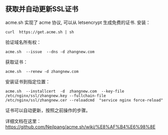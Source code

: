 ## 获取并自动更新SSL证书

acme.sh 实现了 acme 协议, 可以从 letsencrypt 生成免费的证书.
安装：

    curl  https://get.acme.sh | sh

验证域名所有权：

    acme.sh  --issue  --dns -d zhangnew.com

获取证书：

    acme.sh  --renew -d zhangnew.com

安装证书到指定位置：

    acme.sh  --installcert  -d  zhangnew.com  --key-file /etc/nginx/ssl/zhangnew.key --fullchain-file /etc/nginx/ssl/zhangnew.cer --reloadcmd  "service nginx force-reload"

证书可以自动更新，按照之前操作的步骤。

详细文档在这里：https://github.com/Neilpang/acme.sh/wiki/%E8%AF%B4%E6%98%8E
